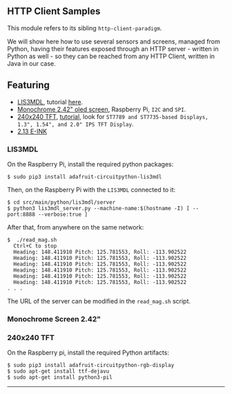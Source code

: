 ## HTTP Client Samples
This module refers to its sibling `http-client-paradigm`.

We will show here how to use several sensors and screens, managed from Python,
having their features exposed through an HTTP server - written in Python as well -
so they can be reached from any HTTP Client, written in Java in our case.

## Featuring
- [LIS3MDL](https://www.adafruit.com/product/4479), tutorial [here](https://learn.adafruit.com/lis3mdl-triple-axis-magnetometer).
- [Monochrome 2.42" oled screen](https://learn.adafruit.com/1-5-and-2-4-monochrome-128x64-oled-display-module?view=all), Raspberry Pi, `I2C` and `SPI`.
- [240x240 TFT](https://www.adafruit.com/product/3787), [tutorial](https://learn.adafruit.com/adafruit-1-3-and-1-54-240-x-240-wide-angle-tft-lcd-displays?view=all), look for `ST7789 and ST7735-based Displays, 1.3", 1.54", and 2.0" IPS TFT Display`.
- [2.13 E-INK]()

### LIS3MDL
On the Raspberry Pi, install the required python packages:
```
$ sudo pip3 install adafruit-circuitpython-lis3mdl
```
Then, on the Raspberry Pi with the `LIS3MDL` connected to it: 
```
$ cd src/main/python/lis3mdl/server
$ python3 lis3mdl_server.py --machine-name:$(hostname -I) [ --port:8888 --verbose:true ]
```
After that, from anywhere on the same network:
```
$  ./read_mag.sh 
  Ctrl+C to stop
  Heading: 148.411910 Pitch: 125.781553, Roll: -113.902522
  Heading: 148.411910 Pitch: 125.781553, Roll: -113.902522
  Heading: 148.411910 Pitch: 125.781553, Roll: -113.902522
  Heading: 148.411910 Pitch: 125.781553, Roll: -113.902522
  Heading: 148.411910 Pitch: 125.781553, Roll: -113.902522
  Heading: 148.411910 Pitch: 125.781553, Roll: -113.902522
. . .
```
The URL of the server can be modified in the `read_mag.sh` script. 

### Monochrome Screen 2.42"


### 240x240 TFT
On the Raspberry pi, install the required Python artifacts:
```
$ sudo pip3 install adafruit-circuitpython-rgb-display
$ sudo apt-get install ttf-dejavu
$ sudo apt-get install python3-pil
```


---
 